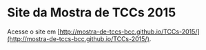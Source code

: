 # Site da Mostra de TCCs 2015

Acesse o site em [http://mostra-de-tccs-bcc.github.io/TCCs-2015/](http://mostra-de-tccs-bcc.github.io/TCCs-2015/).
